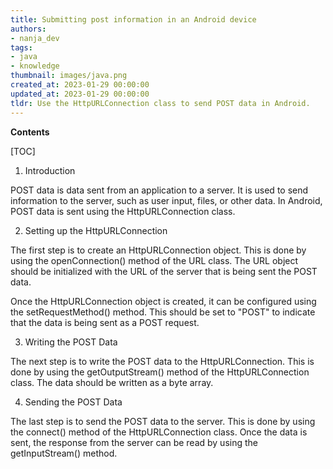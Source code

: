 ```yaml
---
title: Submitting post information in an Android device
authors:
- nanja_dev
tags:
- java
- knowledge
thumbnail: images/java.png
created_at: 2023-01-29 00:00:00
updated_at: 2023-01-29 00:00:00
tldr: Use the HttpURLConnection class to send POST data in Android.
---
```


**Contents**

[TOC]

1. Introduction

POST data is data sent from an application to a server. It is used to send information to the server, such as user input, files, or other data. In Android, POST data is sent using the HttpURLConnection class.

2. Setting up the HttpURLConnection

The first step is to create an HttpURLConnection object. This is done by using the openConnection() method of the URL class. The URL object should be initialized with the URL of the server that is being sent the POST data.

Once the HttpURLConnection object is created, it can be configured using the setRequestMethod() method. This should be set to "POST" to indicate that the data is being sent as a POST request.

3. Writing the POST Data

The next step is to write the POST data to the HttpURLConnection. This is done by using the getOutputStream() method of the HttpURLConnection class. The data should be written as a byte array.

4. Sending the POST Data

The last step is to send the POST data to the server. This is done by using the connect() method of the HttpURLConnection class. Once the data is sent, the response from the server can be read by using the getInputStream() method.
